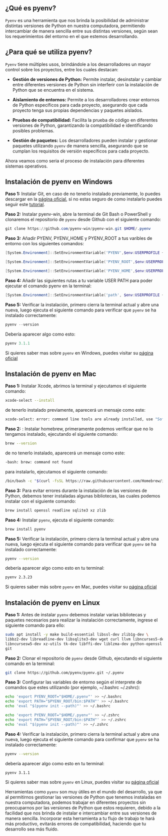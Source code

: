 ## ¿Qué es pyenv?

`Pyenv` es una herramienta que nos brinda la posibilidad de administrar distintas versiones de Python en nuestra computadora, permitiendo intercambiar de manera sencilla entre sus distintas versiones, según sean los requerimientos del entorno en el que estemos desarrollando.

## ¿Para qué se utiliza pyenv?

`Pyenv` tiene múltiples usos, brindándole a los desarrolladores un mayor control sobre los proyectos, entre los cuales destacan:

- **Gestión de versiones de Python:** Permite instalar, desinstalar y cambiar entre diferentes versiones de Python sin interferir con la instalación de Python que se encuentra en el sistema.

- **Aislamiento de entornos:** Permite a los desarrolladores crear entornos de Python específicos para cada proyecto, asegurando que cada proyecto tenga sus propias dependencias y paquetes aislados.

- **Pruebas de compatibilidad:** Facilita la prueba de código en diferentes versiones de Python, garantizando la compatibilidad e identificando posibles problemas.

- **Gestión de paquetes:** Los desarrolladores pueden instalar y gestionar paquetes utilizando `pyenv` de manera sencilla, asegurando que se cumplan los requisitos de versión específicos para cada proyecto.

Ahora veamos como seria el proceso de instalación para diferentes sistemas operativos.

## Instalación de pyenv en Windows

**Paso 1:** Instalar Git, en caso de no tenerlo instalado previamente, lo puedes descargar en la [página oficial](https://git-scm.com/downloads), si no estas seguro de como instalarlo puedes seguir este [tutorial](https://www.youtube.com/watch?v=cYLapo1FFmA).

**Paso 2:** Instalar pyenv-win, abre la terminal de Git Bash o PowerShell y clonaremos el repositorio de `pyenv` desde Github con el siguiente comando:

```PowerShell
git clone https://github.com/pyenv-win/pyenv-win.git $HOME/.pyenv
```

**Paso 3:** Añadir PYENV, PYENV_HOME y PYENV_ROOT a tus varibles de entorno con los siguientes comandos:

```PowerShell
[System.Environment]::SetEnvironmentVariable('PYENV',$env:USERPROFILE + "\.pyenv\pyenv-win\","User")

[System.Environment]::SetEnvironmentVariable('PYENV_ROOT',$env:USERPROFILE + "\.pyenv\pyenv-win\","User")

[System.Environment]::SetEnvironmentVariable('PYENV_HOME',$env:USERPROFILE + "\.pyenv\pyenv-win\","User")
```

**Paso 4:** Añadir las siguientes rutas a tu variable USER PATH para poder ejecutar el comando pyenv en la terminal:

```PowerShell
[System.Environment]::SetEnvironmentVariable('path', $env:USERPROFILE + "\.pyenv\pyenv-win\bin;" + $env:USERPROFILE + "\.pyenv\pyenv-win\shims;" + [System.Environment]::GetEnvironmentVariable('path', "User"),"User")
```

**Paso 5:** Verificar la instalación, primero cierra la terminal actual y abre una nueva, luego ejecuta el siguiente comando para verificar que `pyenv` se ha instalado correctamente:

```PowerShell
pyenv --version
```

Debería aparecer algo como esto:

```PowerShell
pyenv 3.1.1
```

Si quieres saber mas sobre `pyenv` en Windows, puedes visitar su [página oficial](https://github.com/pyenv-win/pyenv-win)

## Instalación de pyenv en Mac

**Paso 1:** Instalar Xcode, abrimos la terminal y ejecutamos el siguiente comando:

```bash
xcode-select --install
```

de tenerlo instalado previamente, aparecerá un mensaje como este:

```bash
xcode-select: error: command line tools are already installed, use "Software Update" to install updates
```

**Paso 2:** : Instalar homebrew, primeramente podemos verificar que no lo tengamos instalado, ejecutando el siguiente comando:

```bash
brew --version
```

de no tenerlo instalado, aparecerá un mensaje como este:

```bash
-bash: brew: command not found

```

para instalarlo, ejecutamos el siguiente comando:

```bash
/bin/bash -c "$(curl -fsSL https://raw.githubusercontent.com/Homebrew/install/HEAD/install.sh)"
```

**Paso 3:** Para evitar errores durante la instalación de las versiones de Python, debemos tener instaladas algunas bibliotecas, las cuales podemos instalar con el siguiente comando:

```bash
brew install openssl readline sqlite3 xz zlib
```

**Paso 4:** Instalar `pyenv`, ejecuta el siguiente comando:

```bash
brew install pyenv

```

**Paso 5:** Verificar la instalación, primero cierra la terminal actual y abre una nueva, luego ejecuta el siguiente comando para verificar que `pyenv` se ha instalado correctamente:

```bash
pyenv --version
```

debería aparecer algo como esto en tu terminal:

```bash
pyenv 2.3.23
```

Si quieres saber más sobre `pyenv` en Mac, puedes visitar su [página oficial](https://github.com/pyenv/pyenv)

## Instalación de pyenv en Linux

**Paso 1:** Antes de instalar `pyenv` debemos instalar varias bibliotecas y paquetes necesarios para realizar la instalación correctamente, ingrese el siguiente comando para ello:

```bash
sudo apt install -y make build-essential libssl-dev zlib1g-dev \
libbz2-dev libreadline-dev libsqlite3-dev wget curl llvm libncurses5-dev \
libncursesw5-dev xz-utils tk-dev libffi-dev liblzma-dev python-openssl \
git
```

**Paso 2:** Clonar el repositorio de `pyenv` desde Github, ejecutando el siguiente comando en la terminal:

```bash
git clone https://github.com/pyenv/pyenv.git ~/.pyenv
```

**Paso 3:** Configurar las variables de entorno según el interprete de comandos que estes utilizando (por ejemplo, ~/.bashrc ~/.zshrc):

```bash
echo 'export PYENV_ROOT="$HOME/.pyenv"' >> ~/.bashrc
echo 'export PATH="$PYENV_ROOT/bin:$PATH"' >> ~/.bashrc
echo 'eval "$(pyenv init --path)"' >> ~/.bashrc
```

```zsh
echo 'export PYENV_ROOT="$HOME/.pyenv"' >> ~/.zshrc
echo 'export PATH="$PYENV_ROOT/bin:$PATH"' >> ~/.zshrc
echo 'eval "$(pyenv init --path)"' >> ~/.zshrc
```

**Paso 4:** Verificar la instalación, primero cierra la terminal actual y abre una nueva, luego ejecuta el siguiente comando para confirmar que `pyenv` se ha instalado correctamente:

```bash
pyenv --version
```

debería aparecer algo como esto en tu terminal:

```bash
pyenv 3.1.1
```

Si quieres saber mas sobre `pyenv` en Linux, puedes visitar su [página oficial](https://github.com/pyenv/pyenv)

Herramientas como `pyenv` son muy útiles en el mundo del desarrollo, ya que al permitirnos gestionar las versiones de Python que tenemos instaladas en nuestra computadora, podemos trabajar en diferentes proyectos sin preocuparnos por las versiones de Python que estos requieren, debido a la facilidad que nos brinda de instalar e intercambiar entre sus versiones de manera sencilla. Incorporar esta herramienta a tu flujo de trabajo te hará más productivo, evitarás errores de compatibilidad, haciendo que tu desarrollo sea más fluido.

